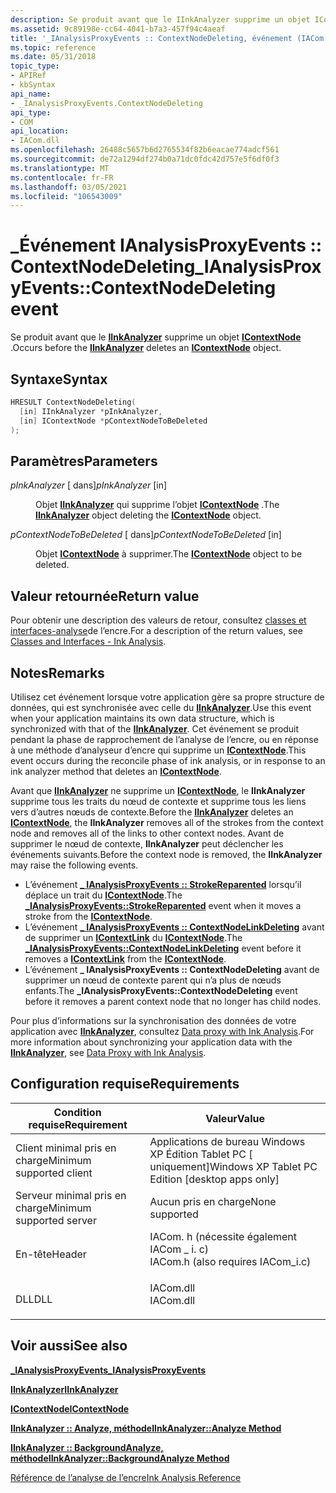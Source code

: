 ```yaml
---
description: Se produit avant que le IInkAnalyzer supprime un objet IContextNode.
ms.assetid: 9c89198e-cc64-4041-b7a3-457f94c4aeaf
title: '_IAnalysisProxyEvents :: ContextNodeDeleting, événement (IACom. h)'
ms.topic: reference
ms.date: 05/31/2018
topic_type:
- APIRef
- kbSyntax
api_name:
- _IAnalysisProxyEvents.ContextNodeDeleting
api_type:
- COM
api_location:
- IACom.dll
ms.openlocfilehash: 26488c5657b6d2765534f82b6eacae774adcf561
ms.sourcegitcommit: de72a1294df274b0a71dc0fdc42d757e5f6df0f3
ms.translationtype: MT
ms.contentlocale: fr-FR
ms.lasthandoff: 03/05/2021
ms.locfileid: "106543009"
---
```

# <a name="_ianalysisproxyeventscontextnodedeleting-event"></a><span data-ttu-id="3081d-103">\_Événement IAnalysisProxyEvents :: ContextNodeDeleting</span><span class="sxs-lookup"><span data-stu-id="3081d-103">\_IAnalysisProxyEvents::ContextNodeDeleting event</span></span>

<span data-ttu-id="3081d-104">Se produit avant que le [**IInkAnalyzer**](iinkanalyzer.md) supprime un objet [**IContextNode**](icontextnode.md) .</span><span class="sxs-lookup"><span data-stu-id="3081d-104">Occurs before the [**IInkAnalyzer**](iinkanalyzer.md) deletes an [**IContextNode**](icontextnode.md) object.</span></span>

## <a name="syntax"></a><span data-ttu-id="3081d-105">Syntaxe</span><span class="sxs-lookup"><span data-stu-id="3081d-105">Syntax</span></span>


```C++
HRESULT ContextNodeDeleting(
  [in] IInkAnalyzer *pInkAnalyzer,
  [in] IContextNode *pContextNodeToBeDeleted
);
```



## <a name="parameters"></a><span data-ttu-id="3081d-106">Paramètres</span><span class="sxs-lookup"><span data-stu-id="3081d-106">Parameters</span></span>

<dl> <dt>

<span data-ttu-id="3081d-107">*pInkAnalyzer* \[ dans\]</span><span class="sxs-lookup"><span data-stu-id="3081d-107">*pInkAnalyzer* \[in\]</span></span>
</dt> <dd>

<span data-ttu-id="3081d-108">Objet [**IInkAnalyzer**](iinkanalyzer.md) qui supprime l’objet [**IContextNode**](icontextnode.md) .</span><span class="sxs-lookup"><span data-stu-id="3081d-108">The [**IInkAnalyzer**](iinkanalyzer.md) object deleting the [**IContextNode**](icontextnode.md) object.</span></span>

</dd> <dt>

<span data-ttu-id="3081d-109">*pContextNodeToBeDeleted* \[ dans\]</span><span class="sxs-lookup"><span data-stu-id="3081d-109">*pContextNodeToBeDeleted* \[in\]</span></span>
</dt> <dd>

<span data-ttu-id="3081d-110">Objet [**IContextNode**](icontextnode.md) à supprimer.</span><span class="sxs-lookup"><span data-stu-id="3081d-110">The [**IContextNode**](icontextnode.md) object to be deleted.</span></span>

</dd> </dl>

## <a name="return-value"></a><span data-ttu-id="3081d-111">Valeur retournée</span><span class="sxs-lookup"><span data-stu-id="3081d-111">Return value</span></span>

<span data-ttu-id="3081d-112">Pour obtenir une description des valeurs de retour, consultez [classes et interfaces-analyse](classes-and-interfaces---ink-analysis.md)de l’encre.</span><span class="sxs-lookup"><span data-stu-id="3081d-112">For a description of the return values, see [Classes and Interfaces - Ink Analysis](classes-and-interfaces---ink-analysis.md).</span></span>

## <a name="remarks"></a><span data-ttu-id="3081d-113">Notes</span><span class="sxs-lookup"><span data-stu-id="3081d-113">Remarks</span></span>

<span data-ttu-id="3081d-114">Utilisez cet événement lorsque votre application gère sa propre structure de données, qui est synchronisée avec celle du [**IInkAnalyzer**](iinkanalyzer.md).</span><span class="sxs-lookup"><span data-stu-id="3081d-114">Use this event when your application maintains its own data structure, which is synchronized with that of the [**IInkAnalyzer**](iinkanalyzer.md).</span></span> <span data-ttu-id="3081d-115">Cet événement se produit pendant la phase de rapprochement de l’analyse de l’encre, ou en réponse à une méthode d’analyseur d’encre qui supprime un [**IContextNode**](icontextnode.md).</span><span class="sxs-lookup"><span data-stu-id="3081d-115">This event occurs during the reconcile phase of ink analysis, or in response to an ink analyzer method that deletes an [**IContextNode**](icontextnode.md).</span></span>

<span data-ttu-id="3081d-116">Avant que [**IInkAnalyzer**](iinkanalyzer.md) ne supprime un [**IContextNode**](icontextnode.md), le **IInkAnalyzer** supprime tous les traits du nœud de contexte et supprime tous les liens vers d’autres nœuds de contexte.</span><span class="sxs-lookup"><span data-stu-id="3081d-116">Before the [**IInkAnalyzer**](iinkanalyzer.md) deletes an [**IContextNode**](icontextnode.md), the **IInkAnalyzer** removes all of the strokes from the context node and removes all of the links to other context nodes.</span></span> <span data-ttu-id="3081d-117">Avant de supprimer le nœud de contexte, **IInkAnalyzer** peut déclencher les événements suivants.</span><span class="sxs-lookup"><span data-stu-id="3081d-117">Before the context node is removed, the **IInkAnalyzer** may raise the following events.</span></span>

-   <span data-ttu-id="3081d-118">L’événement [**\_ IAnalysisProxyEvents :: StrokeReparented**](-ianalysisproxyevents-strokereparented.md) lorsqu’il déplace un trait du [**IContextNode**](icontextnode.md).</span><span class="sxs-lookup"><span data-stu-id="3081d-118">The [**\_IAnalysisProxyEvents::StrokeReparented**](-ianalysisproxyevents-strokereparented.md) event when it moves a stroke from the [**IContextNode**](icontextnode.md).</span></span>
-   <span data-ttu-id="3081d-119">L’événement [**\_ IAnalysisProxyEvents :: ContextNodeLinkDeleting**](-ianalysisproxyevents-contextnodelinkdeleting.md) avant de supprimer un [**IContextLink**](icontextlink.md) du [**IContextNode**](icontextnode.md).</span><span class="sxs-lookup"><span data-stu-id="3081d-119">The [**\_IAnalysisProxyEvents::ContextNodeLinkDeleting**](-ianalysisproxyevents-contextnodelinkdeleting.md) event before it removes a [**IContextLink**](icontextlink.md) from the [**IContextNode**](icontextnode.md).</span></span>
-   <span data-ttu-id="3081d-120">L’événement **\_ IAnalysisProxyEvents :: ContextNodeDeleting** avant de supprimer un nœud de contexte parent qui n’a plus de nœuds enfants.</span><span class="sxs-lookup"><span data-stu-id="3081d-120">The **\_IAnalysisProxyEvents::ContextNodeDeleting** event before it removes a parent context node that no longer has child nodes.</span></span>

<span data-ttu-id="3081d-121">Pour plus d’informations sur la synchronisation des données de votre application avec [**IInkAnalyzer**](iinkanalyzer.md), consultez [Data proxy with Ink Analysis](data-proxy-with-ink-analysis.md).</span><span class="sxs-lookup"><span data-stu-id="3081d-121">For more information about synchronizing your application data with the [**IInkAnalyzer**](iinkanalyzer.md), see [Data Proxy with Ink Analysis](data-proxy-with-ink-analysis.md).</span></span>

## <a name="requirements"></a><span data-ttu-id="3081d-122">Configuration requise</span><span class="sxs-lookup"><span data-stu-id="3081d-122">Requirements</span></span>



| <span data-ttu-id="3081d-123">Condition requise</span><span class="sxs-lookup"><span data-stu-id="3081d-123">Requirement</span></span> | <span data-ttu-id="3081d-124">Valeur</span><span class="sxs-lookup"><span data-stu-id="3081d-124">Value</span></span> |
|-------------------------------------|---------------------------------------------------------------------------------------------------------------|
| <span data-ttu-id="3081d-125">Client minimal pris en charge</span><span class="sxs-lookup"><span data-stu-id="3081d-125">Minimum supported client</span></span><br/> | <span data-ttu-id="3081d-126">Applications de bureau Windows XP Édition Tablet PC \[ uniquement\]</span><span class="sxs-lookup"><span data-stu-id="3081d-126">Windows XP Tablet PC Edition \[desktop apps only\]</span></span><br/>                                                 |
| <span data-ttu-id="3081d-127">Serveur minimal pris en charge</span><span class="sxs-lookup"><span data-stu-id="3081d-127">Minimum supported server</span></span><br/> | <span data-ttu-id="3081d-128">Aucun pris en charge</span><span class="sxs-lookup"><span data-stu-id="3081d-128">None supported</span></span><br/>                                                                                     |
| <span data-ttu-id="3081d-129">En-tête</span><span class="sxs-lookup"><span data-stu-id="3081d-129">Header</span></span><br/>                   | <dl> <span data-ttu-id="3081d-130"><dt>IACom. h (nécessite également IACom \_ i. c)</dt></span><span class="sxs-lookup"><span data-stu-id="3081d-130"><dt>IACom.h (also requires IACom\_i.c)</dt></span></span> </dl> |
| <span data-ttu-id="3081d-131">DLL</span><span class="sxs-lookup"><span data-stu-id="3081d-131">DLL</span></span><br/>                      | <dl> <span data-ttu-id="3081d-132"><dt>IACom.dll</dt></span><span class="sxs-lookup"><span data-stu-id="3081d-132"><dt>IACom.dll</dt></span></span> </dl>                          |



## <a name="see-also"></a><span data-ttu-id="3081d-133">Voir aussi</span><span class="sxs-lookup"><span data-stu-id="3081d-133">See also</span></span>

<dl> <dt>

[<span data-ttu-id="3081d-134">**\_IAnalysisProxyEvents**</span><span class="sxs-lookup"><span data-stu-id="3081d-134">**\_IAnalysisProxyEvents**</span></span>](-ianalysisproxyevents.md)
</dt> <dt>

[<span data-ttu-id="3081d-135">**IInkAnalyzer**</span><span class="sxs-lookup"><span data-stu-id="3081d-135">**IInkAnalyzer**</span></span>](iinkanalyzer.md)
</dt> <dt>

[<span data-ttu-id="3081d-136">**IContextNode**</span><span class="sxs-lookup"><span data-stu-id="3081d-136">**IContextNode**</span></span>](icontextnode.md)
</dt> <dt>

[<span data-ttu-id="3081d-137">**IInkAnalyzer :: Analyze, méthode**</span><span class="sxs-lookup"><span data-stu-id="3081d-137">**IInkAnalyzer::Analyze Method**</span></span>](iinkanalyzer-analyze.md)
</dt> <dt>

[<span data-ttu-id="3081d-138">**IInkAnalyzer :: BackgroundAnalyze, méthode**</span><span class="sxs-lookup"><span data-stu-id="3081d-138">**IInkAnalyzer::BackgroundAnalyze Method**</span></span>](iinkanalyzer-backgroundanalyze.md)
</dt> <dt>

[<span data-ttu-id="3081d-139">Référence de l’analyse de l’encre</span><span class="sxs-lookup"><span data-stu-id="3081d-139">Ink Analysis Reference</span></span>](ink-analysis-reference.md)
</dt> </dl>

 

 




